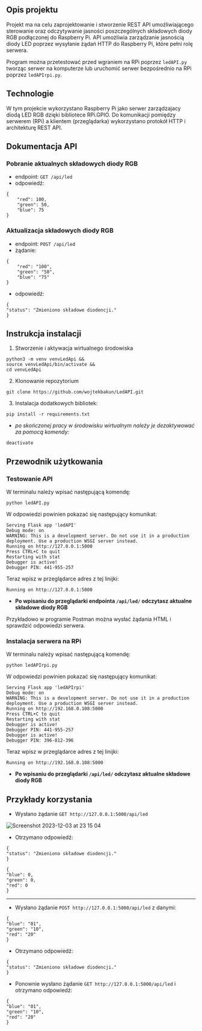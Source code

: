 ## Opis projektu
Projekt ma na celu zaprojektowanie i stworzenie REST API umożliwiającego sterowanie oraz odczytywanie jasności poszczególnych składowych diody RGB podłączonej do Raspberry Pi. API umożliwia zarządzanie jasnością diody LED poprzez wysyłanie żądań HTTP do Raspberry Pi, które pełni rolę serwera.

Program można przetestować przed wgraniem na RPi poprzez `ledAPI.py` tworząc serwer na komputerze lub uruchomić serwer bezpośrednio na RPi poprzez `ledAPIrpi.py`.

## Technologie
W tym projekcie wykorzystano Raspberry Pi jako serwer zarządzajacy diodą LED RGB dzięki bibliotece RPi.GPIO. Do komunikacji pomiędzy serwerem (RPi) a klientem (przeglądarka) wykorzystano protokół HTTP i architekturę REST API.
## Dokumentacja API

### Pobranie aktualnych składowych diody RGB
- endpoint: `GET /api/led` 
- odpowiedź:
```
{
    "red": 100,
    "green": 50,
    "blue": 75
}
```

### Aktualizacja składowych diody RGB
- endpoint: `POST /api/led` 
- żądanie:
```
{
    "red": "100",
    "green": "50",
    "blue": "75"
}
```
- odpowiedź:
```
{
"status": "Zmieniono składowe diodencji."
}
```
## Instrukcja instalacji
1. Stworzenie i aktywacja wirtualnego środowiska
```
python3 -m venv venvLedApi &&
source venvLedApi/bin/activate &&
cd venvLedApi
```

2. Klonowanie repozytorium
```
git clone https://github.com/wojtekbakun/LedAPI.git
```

3. Instalacja dodatkowych bibliotek:
```
pip install -r requirements.txt
```

-  *po skończonej pracy w środowisku wirtualnym należy je dezaktywować za pomocą komendy:* 
```
deactivate
```
## Przewodnik użytkowania
### Testowanie API
W terminalu należy wpisać następującą komendę:
```
python ledAPI.py
```

W odpowiedzi powinien pokazać się następujący komunikat:
```
Serving Flask app 'ledAPI'
Debug mode: on
WARNING: This is a development server. Do not use it in a production deployment. Use a production WSGI server instead.
Running on http://127.0.0.1:5000
Press CTRL+C to quit
Restarting with stat
Debugger is active!
Debugger PIN: 441-955-257
```

Teraz wpisz w przeglądarce adres z tej linijki:
```
Running on http://127.0.0.1:5000
```

- **Po wpisaniu do przeglądarki endpointa `/api/led/` odczytasz aktualne składowe diody RGB**

Przykładowo w programie Postman można wysłać żądania HTML i sprawdzić odpowiedzi serwera.

### Instalacja serwera na RPi
W terminalu należy wpisać następującą komendę:
```
python ledAPIrpi.py
```

W odpowiedzi powinien pokazać się następujący komunikat:
```
Serving Flask app 'ledAPIrpi'
Debug mode: on
WARNING: This is a development server. Do not use it in a production deployment. Use a production WSGI server instead.
Running on http://192.168.0.108:5000
Press CTRL+C to quit
Restarting with stat
Debugger is active!
Debugger PIN: 441-955-257
Debugger is active!
Debugger PIN: 396-812-396
```

Teraz wpisz w przeglądarce adres z tej linijki:
```
Running on http://192.168.0.108:5000
```

- **Po wpisaniu do przeglądarki `/api/led/` odczytasz aktualne składowe diody RGB**


## Przykłady korzystania

- Wysłano żądanie `GET http://127.0.0.1:5000/api/led`

![Screenshot 2023-12-03 at 23 15 04](https://github.com/wojtekbakun/LedAPI/assets/129949845/f8bd5675-0c07-43cf-8164-a8e041c490a3)

- Otrzymano odpowiedź:
```
{
"status": "Zmieniono składowe diodencji."
}
```

```
{
"blue": 0,
"green": 0,
"red": 0
}
```

---

- Wysłano żądanie `POST http://127.0.0.1:5000/api/led` z danymi:
```
{
"blue": "01",
"green": "10",
"red": "20"
}
```
- Otrzymano odpowiedź:
```
{
"status": "Zmieniono składowe diodencji."
}
```

- Ponownie wysłano żądanie `GET http://127.0.0.1:5000/api/led` i otrzymano odpowiedź:
```
{
"blue": "01",
"green": "10",
"red": "20"
}
```
